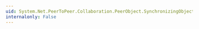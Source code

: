 ```yaml
---
uid: System.Net.PeerToPeer.Collaboration.PeerObject.SynchronizingObject
internalonly: False
---
```

